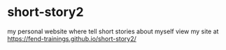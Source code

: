 # short-story2
my personal website where tell short stories about myself 
view my site at  https://fend-trainings.github.io/short-story2/
